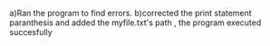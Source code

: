 a)Ran the program to find errors.
b)corrected the print statement paranthesis and added the myfile.txt's path , the program executed succesfully